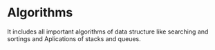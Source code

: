 # Algorithms
It includes all important algorithms of data structure like searching and sortings and Aplications of stacks and queues.
